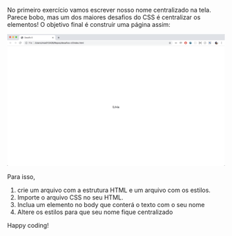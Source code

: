 No primeiro exercício vamos escrever nosso nome centralizado na tela. Parece bobo, mas um dos maiores desafios do CSS é centralizar os elementos! O objetivo final é construir uma página assim:

![Imagem de resultado do primeiro desafio](img-desafio1.png)


Para isso,
1. crie um arquivo com a estrutura HTML e um arquivo com os estilos.
2. Importe o arquivo CSS no seu HTML.  
3. Inclua um elemento no body que conterá o texto com o seu nome
4. Altere os estilos para que seu nome fique centralizado

Happy coding!
